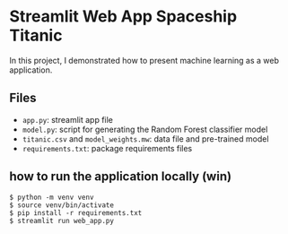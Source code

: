 # Streamlit Web App Spaceship Titanic
In this project, I demonstrated how to present machine learning as a web application.


## Files
- `app.py`: streamlit app file
- `model.py`: script for generating the Random Forest classifier model
- `titanic.csv` and `model_weights.mw`: data file and pre-trained model
- `requirements.txt`: package requirements files

## how to run the application locally (win)

```shell
$ python -m venv venv
$ source venv/bin/activate
$ pip install -r requirements.txt
$ streamlit run web_app.py
```
